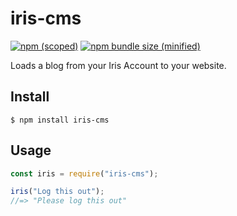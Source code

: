 # iris-cms

[![npm (scoped)](https://img.shields.io/npm/v/iris-cms.svg)](https://www.npmjs.com/package/iris-cms)
[![npm bundle size (minified)](https://img.shields.io/bundlephobia/min/iris-cms.svg)](https://www.npmjs.com/package/iris-cms)

Loads a blog from your Iris Account to your website.

## Install

```
$ npm install iris-cms
```

## Usage

```js
const iris = require("iris-cms");

iris("Log this out");
//=> "Please log this out"
```
